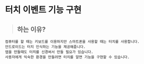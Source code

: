 # 터치 이벤트 기능 구현

> ## 하는 이유?
    컴퓨터를 할 때는 키보드를 이용하지만 스마트폰을 사용할 때는 터치를 사용합니다.
    안드로이드는 터치 인식하는 기능을 제공해줍니다.
    앱을 만들때도 터치를 신경써서 만들 필요가 있습니다.
    사용자에게 익숙한 환경을 만들려면 터치를 알면 기능을 구현할 수 있습니다.
